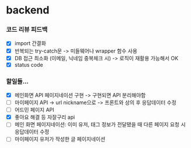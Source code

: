 # backend

### 코드 리뷰 피드백

- [x] import 간결화
- [x] 반복되는 try-catch문 -> 미들웨어나 wrapper 함수 사용
- [x] DB 접근 최소화 (이메일, 닉네임 중복체크 시) -> 로직이 재활용 가능해서 OK
- [x] status code

### 할일들...

- [x] 메인화면 API 페이지네이션 구현 -> 구현되면 API 분리해야함
- [ ] 마이페이지 API -> url nickname으로 -> 프론트와 상의 후 응답데이터 수정
- [ ] 어드민 페이지 API
- [x] 좋아요 해결 등 자잘구리 api
- [ ] 메인 화면 페이지네이션: 이미 유저, 태그 정보가 전달됐을 때 다른 페이지 요청 시 응답데이터 수정
- [ ] 마이페이지 유저가 작성한 글 페이지네이션

